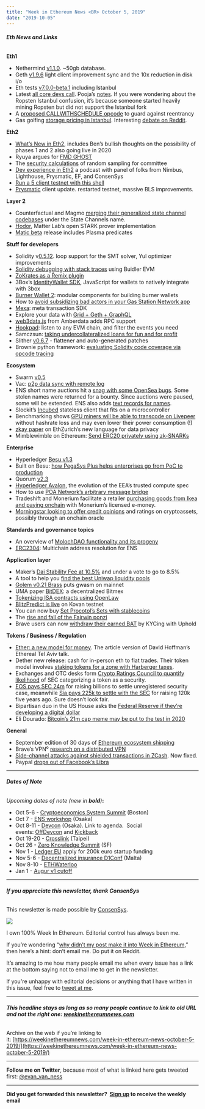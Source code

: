 ```yaml
---
title: "Week in Ethereum News <BR> October 5, 2019"
date: "2019-10-05"
---
```


###### **Eth News and Links**

**Eth1**

- Nethermind [v1.1.0](https://github.com/NethermindEth/nethermind/releases/tag/1.1.0). ~50gb database.
- Geth [v1.9.6](https://www.reddit.com/r/ethereum/comments/dcon81/geth_v196_elasa_light_client_fixes_and_huge_disk/) light client improvement sync and the 10x reduction in disk i/o
- Eth tests [v7.0.0-beta.1](https://github.com/ethereum/tests/releases/tag/v7.0.0-beta.1) including Istanbul
- Latest [all core devs call](https://www.youtube.com/watch?v=rPD2EpDDI-0). Pooja’s [notes](https://github.com/ethereum/pm/blob/eca93a683edd7f8384af117d85fb7c23c7e8091b/All%20Core%20Devs%20Meetings/Meeting%2072.md). If you were wondering about the Ropsten Istanbul confusion, it’s because someone started heavily mining Ropsten but did not support the Istanbul fork
- A [proposed CALLWITHSCHEDULE opcode](https://medium.com/@earlz/a-simple-ethereum-proposal-e19efd9c3f72) to guard against reentrancy
- Gas golfing [storage pricing in Istanbul](https://medium.com/@agusx1211/evm-istambul-storage-pricing-5befaac32403). Interesting [debate on Reddit](https://www.reddit.com/r/ethereum/comments/dbxij1/evm_istambul_storage_pricing_or_how_to_hack_the/).

**Eth2**

- [What’s New in Eth2](https://notes.ethereum.org/@ChihChengLiang/Sk8Zs--CQ/Sk8Zs--CQ?type=book), includes Ben’s bullish thoughts on the possibility of phases 1 and 2 also going live in 2020
- Ryuya argues for [FMD GHOST](https://ethresear.ch/t/saving-strategy-and-fmd-ghost/6226)
- The [security calculations](https://ethresear.ch/t/security-level-of-random-sampling-with-sharding/6230?u=benjaminion) of random sampling for committee 
- [Dev experience in Eth2](https://thebitcoinpodcast.com/hio-panels-1/) a podcast with panel of folks from Nimbus, Lighthouse, Prysmatic, EF, and ConsenSys
- [Run a 5 client testnet with this shell](https://github.com/status-im/nim-beacon-chain/tree/interop/multinet)
- [Prysmatic](https://medium.com/prysmatic-labs/ethereum-2-0-development-update-36-prysmatic-labs-3ea492024c4d) client update. restarted testnet, massive BLS improvements.

**Layer 2**

- Counterfactual and Magmo [merging their generalized state channel codebases](https://medium.com/statechannels/state-channels-developer-update-0-counterfactual-and-magmo-are-joining-forces-4acfabf3fc98) under the State Channels name.
- [Hodor](https://medium.com/matter-labs/meet-hodor-matter-labsstark-prover-implementation-c759a6ef4c98), Matter Lab’s open STARK prover implementation
- [Matic beta](https://blog.matic.network/matic-beta-mainnet-is-here/) release includes Plasma predicates

**Stuff for developers**

- Solidity v[0.5.12](https://github.com/ethereum/solidity/releases/tag/v0.5.12). loop support for the SMT solver, Yul optimizer improvements
- [Solidity debugging with stack traces](https://medium.com/nomic-labs-blog/better-solidity-debugging-stack-traces-are-finally-here-dd80a56f92bb) using Buidler EVM
- [ZoKrates as a Remix plugin](https://medium.com/@edi.sinovcic/zokrates-zksnarks-on-ethereum-made-easy-8022300f8ba6)
- 3Box’s [IdentityWallet SDK](https://medium.com/3box/introducing-identitywallet-sdk-4750d6afa519), JavaScript for wallets to natively integrate with 3box
- [Burner Wallet 2](https://medium.com/@dmihal/introducing-the-burner-wallet-2-542604dc8d28): modular components for building burner wallets
- How to [avoid subsidizing bad actors in your Gas Station Network app](https://forum.openzeppelin.com/t/advanced-gsn-gsnbouncersignature-sol/1414)
- [Mexa](https://medium.com/biconomy/mexa-magical-experiences-anytime-anywhere-7a9c0c364221): meta transaction SDK
- Explore your data with [Grid + Geth + GraphQL](https://medium.com/ethereum-grid/exploring-ethereum-with-geth-graphql-and-grid-6df38f2a86c)
- [web3data.js](https://medium.com/amberdata/same-code-no-node-web3datajs-the-easiest-blockchain-library-8df4d96a60e) from Amberdata adds RPC support
- [Hookpad](https://medium.com/hookpad/hookpad-beta-is-here-6e8a63713219): listen to any EVM chain, and filter the events you need
- Samczsun: [taking undercollateralized loans for fun and for profit](https://samczsun.com/taking-undercollateralized-loans-for-fun-and-for-profit/)
- Slither [v0.6.7](https://github.com/crytic/slither/releases/tag/0.6.7) - flattener and auto-generated patches
- Brownie python framework: [evaluating Solidity code coverage via opcode tracing](https://medium.com/coinmonks/brownie-evaluating-solidity-code-coverage-via-opcode-tracing-a7cf5a92d28c)

**Ecosystem**

- Swarm [v0.5](https://www.reddit.com/r/ethswarm/comments/dbqcbv/swarm_v050_is_released/)
- Vac: [p2p data sync with remote log](https://vac.dev/remote-log)
- ENS short name auctions hit a [snag with some OpenSea bugs](https://medium.com/opensea/how-were-resolving-the-issues-with-the-ens-short-name-auctions-93c78158de48). Some stolen names were returned for a bounty. Since auctions were paused, some will be extended. ENS also adds [text records for names](https://medium.com/the-ethereum-name-service/new-text-records-now-available-for-ens-names-in-manager-a0ebb9cda73a).
- Slockit’s [Incubed](https://blog.slock.it/incubed-secure-blockchain-access-for-iot-db4687b3dfa1) stateless client that fits on a microcontroller
- Benchmarking shows [GPU miners will be able to transcode on Livepeer](https://medium.com/livepeer-blog/livepeer-gpu-miner-update-663a3e19de56) without hashrate loss and may even lower their power consumption (!)
- [zkay paper](https://files.sri.inf.ethz.ch/website/papers/ccs19-zkay.pdf) on EthZurich’s new language for data privacy
- Mimblewimble on Ethereum: [Send ERC20 privately using zk-SNARKs](https://ethresear.ch/t/ethereum-9-send-erc20-privately-using-mimblewimble-and-zk-snarks/6217)

**Enterprise**

- Hyperledger [Besu v1.3](https://github.com/hyperledger/besu/releases/tag/1.3.0)
- Built on Besu: [how PegaSys Plus helps enterprises go from PoC to production](https://pegasys.tech/how-pegasys-plus-will-help-enterprises-take-their-blockchain-from-poc-to-production/)
- Quorum [v2.3](https://github.com/jpmorganchase/quorum/releases/tag/v2.3.0)
- [Hyperledger Avalon](https://www.hyperledger.org/blog/2019/10/03/introducing-hyperledger-avalon), the evolution of the EEA’s trusted compute spec
- How to use [POA Network’s arbitrary message bridge](https://forum.poa.network/t/how-to-develop-a-cross-blockchain-application-by-using-amb-bridge/2963)
- Tradeshift and Monerium facilitate a retailer [purchasing goods from Ikea and paying onchain](https://monerium.com/press/20191001-monerium-and-tradeshift/) with Monerium’s licensed e-money.
- [Morningstar looking to offer credit opinions](https://www.forbes.com/sites/michaeldelcastillo/2019/10/01/morningstar-is-building-a-blockchain-bridge-to-the-117-trillion-debt-securities-industry/#22f4024c3612) and ratings on cryptoassets, possibly through an onchain oracle

**Standards and governance topics**

- An overview of [MolochDAO functionality and its progeny](https://medium.com/odyssy/moloch-primer-for-humans-9e6a4f258f78)
- [ERC2304](https://github.com/Arachnid/EIPs/blob/ccb740147775b701bc3f0dbabbac0e785633baa7/EIPS/eip-2304.md): Multichain address resolution for ENS

**Application layer**

- Maker’s [Dai Stability Fee at 10.5%](https://twitter.com/nanexcool/status/1178415837616754693) and under a vote to go to 8.5%
- A tool to help you [find the best Uniwap liquidity pools](https://pools.fyi/#/)
- [Golem v0.21 Brass](https://blog.golemproject.net/brass-golem-beta-0-21-0-hello-mainnet-gwasm/) puts gwasm on mainnet
- UMA paper [BitDEX](https://twitter.com/UMAprotocol/status/1179045704918011906): a decentralized Bitmex
- [Tokenizing ISA contracts using OpenLaw](https://medium.com/@openlawesq/tokenizing-contracts-on-openlaw-and-ethereum-129cfdf5d659)
- [BlitzPredict is live](https://medium.com/@blitzpredict1/beta-release-roadmap-update-8df9b8ac9969) on Kovan testnet
- You can now buy [Set Procotol’s Sets with stablecoins](https://medium.com/set-protocol/introducing-pay-with-stablecoins-60c98a329c5f)
- The [rise and fall of the Fairwin ponzi](https://medium.com/@PhABC/the-collapse-of-fairwins-125m-ponzi-scheme-61a66b273420)
- Brave users can now [withdraw their earned BAT](https://basicattentiontoken.org/brave-partners-with-uphold-to-launch-wallet-that-rewards-users-for-browsing/) by KYCing with Uphold

**Tokens / Business / Regulation**

- [Ether: a new model for money](https://medium.com/@TrustlessState/ether-a-new-model-for-money-17365b5535ba). The article version of David Hoffman’s Ethereal Tel Aviv talk.
- Dether new release: cash for in-person eth to fiat trades. Their token model involves [staking tokens for a zone with Harberger taxes](https://medium.com/@dether/your-new-cash-to-eth-on-off-ramp-releasing-the-new-dether-app-3e9f0c14ce1).
- Exchanges and OTC desks form [Crypto Ratings Council to quantify likelihood](https://blog.coinbase.com/introducing-the-crypto-rating-council-d6ee33a8f34d) of SEC categorizing a token as a security.
- [EOS pays SEC 24m](https://www.sec.gov/news/press-release/2019-202) for raising billions to settle unregistered security case, meanwhile [Sia pays 225k to settle with the SEC](https://sia.tech/settlement2019) for raising 120k five years ago. Sure doesn’t look fair.
- Bipartisan duo in the US House asks the [Federal Reserve if they’re developing a digital dollar](https://www.coindesk.com/us-congressmen-ask-fed-to-consider-developing-national-digital-currency)
- Eli Dourado: [Bitcoin’s 21m cap meme may be put to the test in 2020](https://elidourado.com/blog/bitcoin-fee-market/)

**General**

- September edition of 30 days of [Ethereum ecosystem shipping](https://concourseopen.com/blog/30-days-of-eth-september-2019/)
- Brave’s VPN⁰ [research on a distributed VPN](https://brave.com/vpn0-a-privacy-preserving-distributed-virtual-private-network/)
- [Side-channel attacks against shielded transactions in ZCash](https://crypto.stanford.edu/timings/). Now fixed.
- Paypal [drops out of Facebook’s Libra](https://twitter.com/CNBCnow/status/1180207114385547264)

* * *

###### **Dates of Note**

_Upcoming dates of note (new in **bold**)_**:**

- Oct 5-6 - [Cryptoeconomics System Summit](https://cryptoresearch.pubpub.org/) (Boston)
- Oct 7 - [ENS workshop](https://medium.com/the-ethereum-name-service/ens-workshop-applications-are-now-open-f46db6c63384) (Osaka)
- Oct 8-11 - [Devcon](https://devcon.org/agenda) (Osaka). Link to agenda.  Social events: [OffDevcon](https://www.offdevcon.com/) and [Kickback](http://osaka.kickback.events/events/)
- Oct 19-20 - [Crosslink](https://crosslink.taipei/) (Taipei)
- Oct 26 - [Zero Knowledge Summit](https://www.zeroknowledge.fm/summit) (SF)
- Nov 1 - [Ledger EU](https://ledgerproject.eu/) apply for 200k euro startup funding
- Nov 5-6 - [Decentralized insurance D1Conf](https://blog.etherisc.com/d1conf-2019-to-focus-on-blockchain-adoption-november-5-6th-in-malta-3b8b582ac7b4) (Malta)
- Nov 8-10 - [ETHWaterloo](https://ethwaterloo.com/)
- Jan 1 - [Augur v1 cutoff](https://www.augur.net/blog/v1-cutoff-update/)

* * *

###### **If you appreciate this newsletter, thank ConsenSys**

This newsletter is made possible by [ConsenSys](https://consensys.net/).  

[![](https://cdn.substack.com/image/fetch/w_1100,c_limit,f_auto,q_auto:good/https%3A%2F%2Fbucketeer-e05bbc84-baa3-437e-9518-adb32be77984.s3.amazonaws.com%2Fpublic%2Fimages%2F08f1b2fd-57e2-4d4b-bd42-730c769114be_240x240.jpeg)](https://cdn.substack.com/image/fetch/c_limit,f_auto,q_auto:good/https%3A%2F%2Fbucketeer-e05bbc84-baa3-437e-9518-adb32be77984.s3.amazonaws.com%2Fpublic%2Fimages%2F08f1b2fd-57e2-4d4b-bd42-730c769114be_240x240.jpeg)

I own 100% Week In Ethereum. Editorial control has always been me.

If you’re wondering “[why didn’t my post make it into Week in Ethereum](https://www.evanvanness.com/post/179914035841/why-didnt-my-post-make-the-newsletter),” then here’s a hint: don’t email me. Do put it on Reddit.

It’s amazing to me how many people email me when every issue has a link at the bottom saying not to email me to get in the newsletter.

If you're unhappy with editorial decisions or anything that I have written in this issue, feel free to [tweet at me](https://twitter.com/evan_van_ness).

* * *

###### **This headline stays as long as so many people continue to link to old URL and not the right one: [weekinethereumnews.com](https://weekinethereumnews.com/)**

Archive on the web if you’re linking to it: [https://weekinethereumnews.com/week-in-ethereum-news-october-5-2019/](https://weekinethereumnews.com/week-in-ethereum-news-october-5-2019/)

* * *

**Follow me on Twitter**, because most of what is linked here gets tweeted first: [@evan\_van\_ness](https://twitter.com/evan_van_ness)

* * *

**Did you get forwarded this newsletter?  [Sign up](https://weekinethereum.substack.com/subscribe#about) to receive the weekly email**
